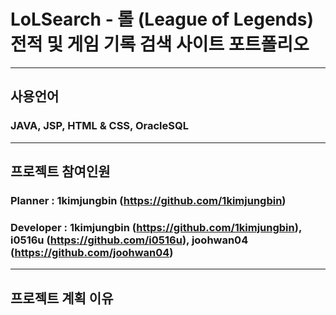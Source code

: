 # LoLSearch - 롤 (League of Legends) 전적 및 게임 기록 검색 사이트 포트폴리오
------------
## 사용언어
### JAVA, JSP, HTML & CSS, OracleSQL
------------
## 프로젝트 참여인원
### Planner : 1kimjungbin (https://github.com/1kimjungbin)
### Developer : 1kimjungbin (https://github.com/1kimjungbin), i0516u (https://github.com/i0516u), joohwan04 (https://github.com/joohwan04)
------------
## 프로젝트 계획 이유
###
